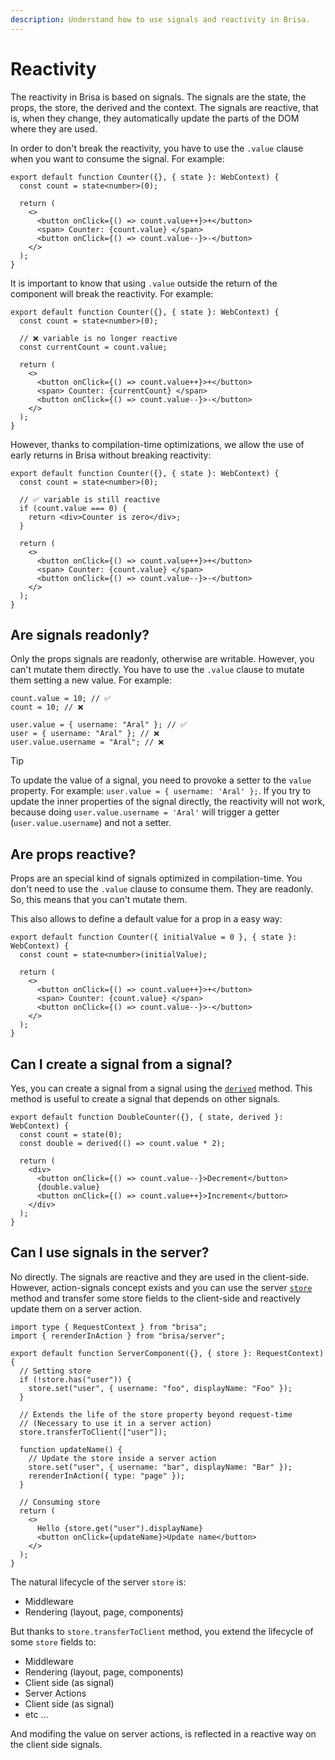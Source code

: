 ```yaml
---
description: Understand how to use signals and reactivity in Brisa.
---
```


# Reactivity

The reactivity in Brisa is based on signals. The signals are the state, the props, the store, the derived and the context. The signals are reactive, that is, when they change, they automatically update the parts of the DOM where they are used.

In order to don't break the reactivity, you have to use the `.value` clause when you want to consume the signal. For example:

```tsx
export default function Counter({}, { state }: WebContext) {
  const count = state<number>(0);

  return (
    <>
      <button onClick={() => count.value++}>+</button>
      <span> Counter: {count.value} </span>
      <button onClick={() => count.value--}>-</button>
    </>
  );
}
```

It is important to know that using `.value` outside the return of the component will break the reactivity. For example:

```tsx
export default function Counter({}, { state }: WebContext) {
  const count = state<number>(0);

  // ❌ variable is no longer reactive
  const currentCount = count.value;

  return (
    <>
      <button onClick={() => count.value++}>+</button>
      <span> Counter: {currentCount} </span>
      <button onClick={() => count.value--}>-</button>
    </>
  );
}
```

However, thanks to compilation-time optimizations, we allow the use of early returns in Brisa without breaking reactivity:

```tsx
export default function Counter({}, { state }: WebContext) {
  const count = state<number>(0);

  // ✅ variable is still reactive
  if (count.value === 0) {
    return <div>Counter is zero</div>;
  }

  return (
    <>
      <button onClick={() => count.value++}>+</button>
      <span> Counter: {count.value} </span>
      <button onClick={() => count.value--}>-</button>
    </>
  );
}
```

## Are signals readonly?

Only the props signals are readonly, otherwise are writable. However, you can't mutate them directly. You have to use the `.value` clause to mutate them setting a new value. For example:

```tsx
count.value = 10; // ✅
count = 10; // ❌

user.value = { username: "Aral" }; // ✅
user = { username: "Aral" }; // ❌
user.value.username = "Aral"; // ❌
```

> [!TIP]
>
> To update the value of a signal, you need to provoke a setter to the `value` property. For example: `user.value = { username: 'Aral' };`. If you try to update the inner properties of the signal directly, the reactivity will not work, because doing `user.value.username = 'Aral'` will trigger a getter (`user.value.username`) and not a setter.

## Are props reactive?

Props are an special kind of signals optimized in compilation-time. You don't need to use the `.value` clause to consume them. They are readonly. So, this means that you can't mutate them.

This also allows to define a default value for a prop in a easy way:

```tsx
export default function Counter({ initialValue = 0 }, { state }: WebContext) {
  const count = state<number>(initialValue);

  return (
    <>
      <button onClick={() => count.value++}>+</button>
      <span> Counter: {count.value} </span>
      <button onClick={() => count.value--}>-</button>
    </>
  );
}
```

## Can I create a signal from a signal?

Yes, you can create a signal from a signal using the [`derived`](/building-your-application/components-details/web-components#derived-state-and-props-derived-method) method. This method is useful to create a signal that depends on other signals.

```tsx
export default function DoubleCounter({}, { state, derived }: WebContext) {
  const count = state(0);
  const double = derived(() => count.value * 2);

  return (
    <div>
      <button onClick={() => count.value--}>Decrement</button>
      {double.value}
      <button onClick={() => count.value++}>Increment</button>
    </div>
  );
}
```

## Can I use signals in the server?

No directly. The signals are reactive and they are used in the client-side. However, action-signals concept exists and you can use the server [`store`](/building-your-application/components-details/server-components#store-store-method) method and transfer some store fields to the client-side and reactively update them on a server action.

```tsx
import type { RequestContext } from "brisa";
import { rerenderInAction } from "brisa/server";

export default function ServerComponent({}, { store }: RequestContext) {
  // Setting store
  if (!store.has("user")) {
    store.set("user", { username: "foo", displayName: "Foo" });
  }

  // Extends the life of the store property beyond request-time
  // (Necessary to use it in a server action)
  store.transferToClient(["user"]);

  function updateName() {
    // Update the store inside a server action
    store.set("user", { username: "bar", displayName: "Bar" });
    rerenderInAction({ type: "page" });
  }

  // Consuming store
  return (
    <>
      Hello {store.get("user").displayName}
      <button onClick={updateName}>Update name</button>
    </>
  );
}
```

The natural lifecycle of the server `store` is:

- Middleware
- Rendering (layout, page, components)

But thanks to `store.transferToClient` method, you extend the lifecycle of some `store` fields to:

- Middleware
- Rendering (layout, page, components)
- Client side (as signal)
- Server Actions
- Client side (as signal)
- etc ...

And modifing the value on server actions, is reflected in a reactive way on the client side signals.
